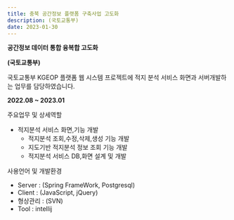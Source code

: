 ```yaml
---
title: 충북 공간정보 플랫폼 구축사업 고도화
description: (국토교통부)
date: 2023-01-30
---
```


**공간정보 데이터 통합 융복합 고도화**

**(국토교통부)**

국토교통부 KGEOP 플랫폼 웹 시스템 프로젝트에 적지 분석 서비스 화면과 서버개발하는 업무를 담당하였습니다.

 **2022.08 ~ 2023.01**

주요업무 및 상세역할

- 적지분석 서비스 화면,기능 개발
    - 적지분석 조회,수정,삭제,생성 기능 개발
    - 지도기반 적지분석 정보 조회 기능 개발
    - 적지분석 서비스 DB,화면 설계 및 개발
    

사용언어 및 개발환경 

- Server : (Spring FrameWork, Postgresql)
- Client : (JavaScript, jQuery)
- 형상관리 : (SVN)
- Tool : intellij